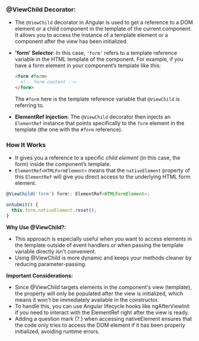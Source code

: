 ### @ViewChild Decorator:

- The `@ViewChild` decorator in Angular is used to get a reference to a DOM element or a child component in the template of the current component. It allows you to access the instance of a template element or a component after the view has been initialized.

- **'form' Selector**: In this case, `'form'` refers to a template reference variable in the HTML template of the component. For example, if you have a form element in your component’s template like this:

  ```html
  <form #form>
    <!-- form content -->
  </form>
  ```

  The `#form` here is the template reference variable that `@ViewChild` is referring to.

- **ElementRef Injection**: The `@ViewChild` decorator then injects an `ElementRef` instance that points specifically to the `form` element in the template (the one with the `#form` reference).

### How It Works
- It gives you a reference to a specific *child element* (in this case, the form) inside the component’s template.
- `ElementRef<HTMLFormElement>` means that the `nativeElement` property of this `ElementRef` will give you direct access to the underlying HTML form element.

```typescript
@ViewChild('form') form!: ElementRef<HTMLFormElement>;

onSubmit() {
  this.form.nativeElement.reset();
}

```



**Why Use @ViewChild?:**
- This approach is especially useful when you want to access elements in the template outside of event handlers or when passing the template variable directly isn't convenient.
- Using @ViewChild is more dynamic and keeps your methods cleaner by reducing parameter-passing.

**Important Considerations:**

- Since @ViewChild targets elements in the component's view (template), the property will only be populated after the view is initialized, which means it won't be immediately available in the constructor.
- To handle this, you can use Angular lifecycle hooks like ngAfterViewInit if you need to interact with the ElementRef right after the view is ready.
- Adding a question mark (?.) when accessing nativeElement ensures that the code only tries to access the DOM element if it has been properly initialized, avoiding runtime errors.

